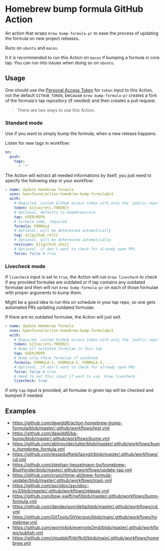# Homebrew bump formula GitHub Action

An action that wraps `brew bump-formula-pr` to ease the process of updating the formula on new project releases.

Runs on `ubuntu` and `macos`.

It it is recommended to run this Action on `macos` if bumping a formula in core tap. You can run into issues when doing so on `ubuntu`.

## Usage

One should use the [Personal Access Token](https://github.com/settings/tokens/new?scopes=public_repo,workflow) for `token` input to this Action, not the default `GITHUB_TOKEN`, because `brew bump-formula-pr` creates a fork of the formula's tap repository (if needed) and then creates a pull request.

> There are two ways to use this Action.

### Standard mode

Use if you want to simply bump the formula, when a new release happens.

Listen for new tags in workflow:

```yaml
on:
  push:
    tags:
      - '*'
```

The Action will extract all needed informations by itself, you just need to specify the following step in your workflow:

```yaml
- name: Update Homebrew formula
  uses: kpenfound/action-homebrew-bump-formula@v3
  with:
    # Required, custom GitHub access token with only the 'public_repo' scope 
    token: ${{secrets.TOKEN}}
    # Optional, defaults to homebrew/core
    tap: USER/REPO
    # Formula name, required
    formula: FORMULA
    # Optional, will be determined automatically
    tag: ${{github.ref}}
    # Optional, will be determined automatically
    revision: ${{github.sha}}
    # Optional, if don't want to check for already open PRs
    force: false # true
```

### Livecheck mode

If `livecheck` input is set to `true`, the Action will run `brew livecheck` to check if any provided formulae are outdated or if tap contains any outdated formulae and then will run `brew bump-formula-pr` on each of those formulae with proper arguments to bump them.

Might be a good idea to run this on schedule in your tap repo, so one gets automated PRs updating outdated formulae.

If there are no outdated formulae, the Action will just exit.

```yaml
- name: Update Homebrew formula
  uses: kpenfound/action-homebrew-bump-formula@v3
  with:
    # Required, custom GitHub access token with only the 'public_repo' scope enabled
    token: ${{secrets.TOKEN}}
    # Bump all outdated formulae in this tap
    tap: USER/REPO
    # Bump only these formulae if outdated
    formula: FORMULA-1, FORMULA-2, FORMULA-3, ...
    # Optional, if don't want to check for already open PRs
    force: false # true
    # Need to set this input if want to use `brew livecheck`
    livecheck: true
```

If only `tap` input is provided, all formulae in given tap will be checked and bumped if needed.

## Examples

- https://github.com/dawidd6/action-homebrew-bump-formula/blob/master/.github/workflows/test.yml
- https://github.com/dawidd6/ba-bump/blob/master/.github/workflows/bump.yml
- https://github.com/ablinov/declutter/blob/master/.github/workflows/bump_homebrew_formula.yml
- https://github.com/jesseduffield/lazygit/blob/master/.github/workflows/cd.yml
- https://github.com/stephan-hesselmann-by/homebrew-BlueYonder/blob/master/.github/workflows/update-tap.yml
- https://github.com/crunchtime-ali/brew-formula-updater/blob/master/.github/workflows/main.yml
- https://github.com/asciidoc/asciidoc-py3/blob/master/.github/workflows/release.yml
- https://github.com/bow-swift/nef/blob/master/.github/workflows/bump-formula.yml
- https://github.com/dandavison/delta/blob/master/.github/workflows/cd.yml
- https://github.com/GitTools/GitVersion/blob/main/.github/workflows/homebrew.yml
- https://github.com/wormi4ok/evernote2md/blob/master/.github/workflows/publish.yml
- https://github.com/cloudskiff/driftctl/blob/main/.github/workflows/homebrew.yml
